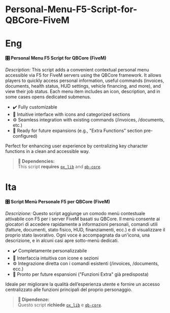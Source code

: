 # Personal-Menu-F5-Script-for-QBCore-FiveM

# Eng
**🎛️ Personal Menu F5 Script for QBCore (FiveM)**

*Description:*
This script adds a convenient contextual personal menu accessible via F5 for FiveM servers using the QBCore framework. It allows players to quickly access personal information, useful commands (invoices, documents, health status, HUD settings, vehicle financing, and more), and view their job status. Each menu item includes an icon, description, and in some cases opens dedicated submenus.

- ✔️ Fully customizable
- 🎨 Intuitive interface with icons and categorized sections
- ⚙️ Seamless integration with existing commands (/invoices, /documents, etc.)
- 🧩 Ready for future expansions (e.g., "Extra Functions" section pre-configured)

Perfect for enhancing user experience by centralizing key character functions in a clean and accessible way.

> **🔧 Dependencies:**  
> This script **requires** [`ox_lib`](https://github.com/overextended/ox_lib) and [`qb-core`](https://github.com/qbcore-framework/qb-core).

# Ita

**🎛️ Script Menù Personale F5 per QBCore (FiveM)**

*Descrizione:*
Questo script aggiunge un comodo menù contestuale attivabile con F5 per i server FiveM basati su QBCore. Il menù consente ai giocatori di accedere rapidamente a informazioni personali, comandi utili (fatture, documenti, stato fisico, HUD, finanziamenti, ecc.) e di visualizzare il proprio stato lavorativo. Ogni voce è accompagnata da un'icona, una descrizione, e in alcuni casi apre sotto-menù dedicati.

- ✔️ Completamente personalizzabile
- 🎨 Interfaccia intuitiva con icone e sezioni
- ⚙️ Integrazione diretta con i comandi esistenti (/invoices, /documents, ecc.)
- 🧩 Pronto per future espansioni ("Funzioni Extra" già predisposta)

Ideale per migliorare la qualità dell’esperienza utente e fornire un accesso centralizzato alle funzioni principali del proprio personaggio.

> **🔧 Dipendenze:**  
> Questo script **richiede** [`ox_lib`](https://github.com/overextended/ox_lib) e [`qb-core`](https://github.com/qbcore-framework/qb-core).
